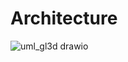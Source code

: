 # Architecture

![uml_gl3d drawio](https://github.com/NiklasReiche/yage/assets/29310846/721f974d-ecd8-475e-a99d-a2b302ae40de)
